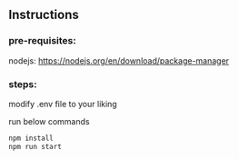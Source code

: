 ## Instructions

### pre-requisites:

nodejs: https://nodejs.org/en/download/package-manager

### steps:

modify .env file to your liking

run below commands

```bash
npm install
npm run start
```